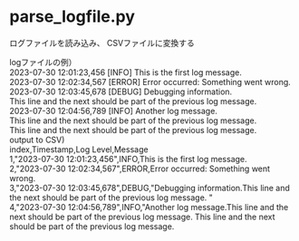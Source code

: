 # parse_logfile.py
  ログファイルを読み込み、 CSVファイルに変換する

  logファイルの例）<br>
  2023-07-30 12:01:23,456 [INFO] This is the first log message.<br>
  2023-07-30 12:02:34,567 [ERROR] Error occurred: Something went wrong.<br>
  2023-07-30 12:03:45,678 [DEBUG] Debugging information.<br>
  This line and the next should be part of the previous log message.<br>
  2023-07-30 12:04:56,789 [INFO] Another log message.<br>
  This line and the next should be part of the previous log message.<br>
  This line and the next should be part of the previous log message.<br>
  output to CSV)<br>
  index,Timestamp,Log Level,Message<br>
  1,"2023-07-30 12:01:23,456",INFO,This is the first log message.<br>
  2,"2023-07-30 12:02:34,567",ERROR,Error occurred: Something went wrong.<br>
  3,"2023-07-30 12:03:45,678",DEBUG,"Debugging information.This line and the next should be part of the previous log message.
  "<br>
  4,"2023-07-30 12:04:56,789",INFO,"Another log message.This line and the next should be part of the previous log message.
  This line and the next should be part of the previous log message.
